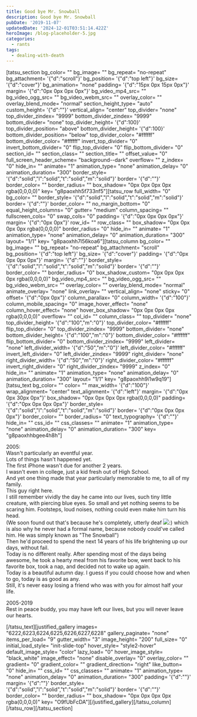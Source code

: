 ```yaml
---
title: Good bye Mr. Snowball
description: Good bye Mr. Snowball
pubDate: '2019-11-07'
updatedDate: '2024-12-01T03:51:14.422Z'
heroImage: /blog-placeholder-5.jpg
categories:
  - rants
tags:
  - dealing-with-death
---
```


\[tatsu\_section bg\_color= "" bg\_image= "" bg\_repeat= "no-repeat" bg\_attachment= '{"d":"scroll"}' bg\_position= '{"d":"top left"}' bg\_size= '{"d":"cover"}' bg\_animation= "none" padding= '{"d":"15px 0px 15px 0px"}' margin= '{"d":"0px 0px 0px 0px"}' bg\_video\_mp4\_src= "" bg\_video\_ogg\_src= "" bg\_video\_webm\_src= "" overlay\_color= "" overlay\_blend\_mode= "normal" section\_height\_type= "auto" custom\_height= '{"d":""}' vertical\_align= "center" top\_divider= "none" top\_divider\_zindex= "9999" bottom\_divider\_zindex= "9999" bottom\_divider= "none" top\_divider\_height= '{"d":100}' top\_divider\_position= "above" bottom\_divider\_height= '{"d":100}' bottom\_divider\_position= "below" top\_divider\_color= "#ffffff" bottom\_divider\_color= "#ffffff" invert\_top\_divider= "0" invert\_bottom\_divider= "0" flip\_top\_divider= "0" flip\_bottom\_divider= "0" section\_id= "" section\_class= "" section\_title= "" offset\_value= "0" full\_screen\_header\_scheme= "background--dark" overflow= "" z\_index= "0" hide\_in= "" animate= "1" animation\_type= "none" animation\_delay= "0" animation\_duration= "300" border\_style= '{"d":"solid","l":"solid","t":"solid","m":"solid"}' border= '{"d":""}' border\_color= "" border\_radius= "" box\_shadow= "0px 0px 0px 0px rgba(0,0,0,0)" key= "g8paoxhh5f733nf5"\]\[tatsu\_row full\_width= "0" bg\_color= "" border\_style= '{"d":"solid","l":"solid","t":"solid","m":"solid"}' border= '{"d":""}' border\_color= "" no\_margin\_bottom= "0" equal\_height\_columns= "0" gutter= "medium" column\_spacing= "" fullscreen\_cols= "0" swap\_cols= "0" padding= '{"d":"0px 0px 0px 0px"}' margin= '{"d":"0px 0px"}' row\_id= "" row\_class= "" box\_shadow= "0px 0px 0px 0px rgba(0,0,0,0)" border\_radius= "0" hide\_in= "" animate= "1" animation\_type= "none" animation\_delay= "0" animation\_duration= "300" layout= "1/1" key= "g8paoxhh7l56koa6"\]\[tatsu\_column bg\_color= "" bg\_image= "" bg\_repeat= "no-repeat" bg\_attachment= "scroll" bg\_position= '{"d":"top left"}' bg\_size= '{"d":"cover"}' padding= '{"d":"0px 0px 0px 0px"}' margin= '{"d":""}' border\_style= '{"d":"solid","l":"solid","t":"solid","m":"solid"}' border= '{"d":""}' border\_color= "" border\_radius= "0" box\_shadow\_custom= "0px 0px 0px 0px rgba(0,0,0,0)" bg\_video\_mp4\_src= "" bg\_video\_ogg\_src= "" bg\_video\_webm\_src= "" overlay\_color= "" overlay\_blend\_mode= "normal" animate\_overlay= "none" link\_overlay= "" vertical\_align= "none" sticky= "0" offset= '{"d":"0px 0px"}' column\_parallax= "0" column\_width= '{"d":"100"}' column\_mobile\_spacing= "0" image\_hover\_effect= "none" column\_hover\_effect= "none" hover\_box\_shadow= "0px 0px 0px 0px rgba(0,0,0,0)" overflow= "" col\_id= "" column\_class= "" top\_divider= "none" top\_divider\_height= '{"d":"100","m":"0"}' top\_divider\_color= "#ffffff" flip\_top\_divider= "0" top\_divider\_zindex= "9999" bottom\_divider= "none" bottom\_divider\_height= '{"d":"100","m":"0"}' bottom\_divider\_color= "#ffffff" flip\_bottom\_divider= "0" bottom\_divider\_zindex= "9999" left\_divider= "none" left\_divider\_width= '{"d":"50","m":"0"}' left\_divider\_color= "#ffffff" invert\_left\_divider= "0" left\_divider\_zindex= "9999" right\_divider= "none" right\_divider\_width= '{"d":"50","m":"0"}' right\_divider\_color= "#ffffff" invert\_right\_divider= "0" right\_divider\_zindex= "9999" z\_index= "0" hide\_in= "" animate= "1" animation\_type= "none" animation\_delay= "0" animation\_duration= "300" layout= "1/1" key= "g8paoxhh9i1w9q19"\]\[tatsu\_text bg\_color= "" color= "" max\_width= '{"d":"100"}' wrap\_alignment= "center" text\_alignment= '{"d":"left"}' margin= '{"d":"0px 0px 30px 0px"}' box\_shadow= "0px 0px 0px 0px rgba(0,0,0,0)" padding= '{"d":"0px 0px 0px 0px"}' border\_style= '{"d":"solid","l":"solid","t":"solid","m":"solid"}' border= '{"d":"0px 0px 0px 0px"}' border\_color= "" border\_radius= "0" text\_typography= '{"d":""}' hide\_in= "" css\_id= "" css\_classes= "" animate= "1" animation\_type= "none" animation\_delay= "0" animation\_duration= "300" key= "g8paoxhhbgee4h8h"\]

2005:  
Wasn't particularly an eventful year.  
Lots of things hasn't happened yet.  
The first iPhone wasn't due for another 2 years.  
I wasn't even in college, just a kid fresh out of High School.  
And yet one thing made that year particularly memorable to me, to all of my family.  
This guy right here.  
I still remember vividly the day he came into our lives, such tiny little creature, with piercing blue eyes. So small and yet nothing seems to be scaring him. Footsteps, loud noises, nothing could even make him turn his head.  
(We soon found out that's because he's completely, utterly deaf ![](/blog-placeholder-2.jpg):) which is also why he never had a formal name, because nobody could've called him. He was simply known as "The Snowball")  
Then he'd proceed to spend the next 14 years of his life brightening up our days, without fail.  
Today is no different really. After spending most of the days being awesome, he took a hearty meal from his favorite bow, went back to his favorite box, took a nap, and decided not to wake up again.  
Today is a beautiful autumn day. I guess if you could choose how and when to go, today is as good as any.  
Still, it's never easy losing a friend who was with you for almost half your life.

2005-2019  
Rest in peace buddy, you may have left our lives, but you will never leave our hearts.

\[/tatsu\_text\]\[justified\_gallery images= "6222,6223,6224,6225,6226,6227,6228" gallery\_paginate= "none" items\_per\_load= "9" gutter\_width= "3" image\_height= "200" full\_size= "0" initial\_load\_style= "init-slide-top" hover\_style= "style2-hover" default\_image\_style= "color" lazy\_load= "0" hover\_image\_style= "black\_white" image\_effect= "none" disable\_overlay= "0" overlay\_color= "" gradient= "0" gradient\_color= "" gradient\_direction= "right" like\_button= "0" hide\_in= "" css\_id= "" css\_classes= "" animate= "1" animation\_type= "none" animation\_delay= "0" animation\_duration= "300" padding= '{"d":""}' margin= '{"d":""}' border\_style= '{"d":"solid","l":"solid","t":"solid","m":"solid"}' border= '{"d":""}' border\_color= "" border\_radius= "" box\_shadow= "0px 0px 0px 0px rgba(0,0,0,0)" key= "O9fUbFcDA"\]\[/justified\_gallery\]\[/tatsu\_column\]\[/tatsu\_row\]\[/tatsu\_section\]
